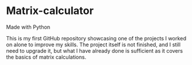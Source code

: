 # Matrix-calculator
Made with Python

This is my first GitHub repository showcasing one of the projects I worked on alone to improve my skills.
The project itself is not finished, and I still need to upgrade it, but what I have already done is sufficient as it covers the basics of matrix calculations.